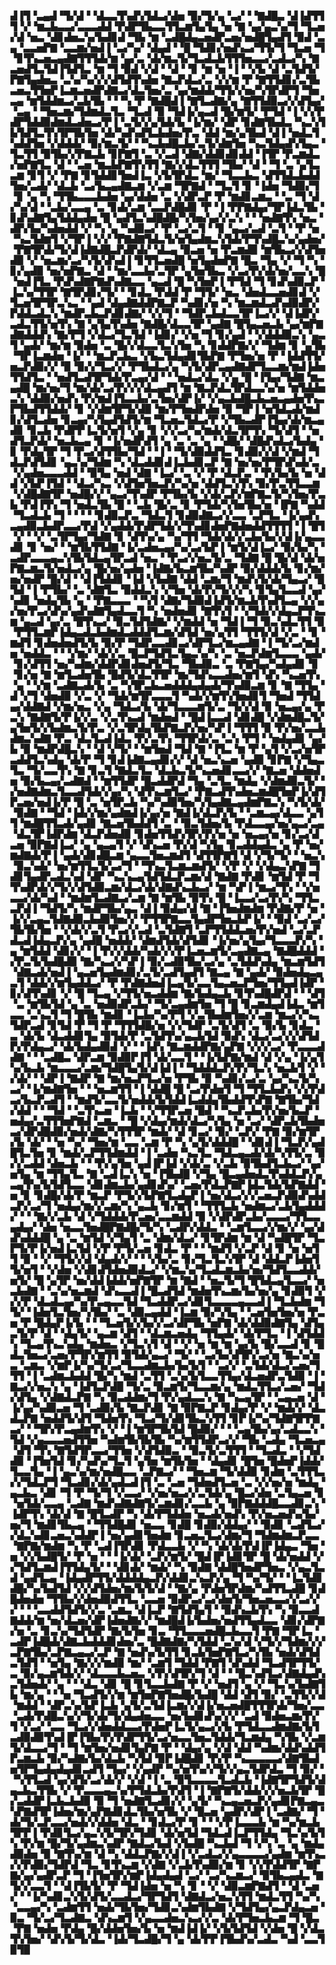 ▟▐▜▝▃▄▟▝▜▞▟▝▝▟▃▃▜▚▟▚▜▟▃▞▟▅▝▉▞▜▞▄▝▃▞▝▝▇▟█▃▝▟▐▟▜▜▜▝▞▝▆▃▙▃▃▞▃▃▃▟▟▝▛▟▛▜▙▃▃▜▜▃▆▜▄▜▄▝▅▝▇▝▄▞▄▃▚▞▜▝▜▃▅▞▟▝▅▃▝▟▊▟▅▃▚▞▙▟▊▟▝▜▙▝▆▝▃▟█▟▄▃▅▟▛▃▅▞▅▟█▜▄▟▜▝▉▟▝▃▄▝▃▃▅▛▇▝▃▃▆▞▅▟▐▝▃▞▚▞▝▟▄▟▝▝█▝▜▟▊▞▅▟▚▃▞▜▜▞▜▝▜▃▅▝▜▝▊▜▚▃▅▃▄▟▇▜▜▜▟▞▆▝▄▞▃▝▟▞▆▃▜▞▜▃▟▃▙▜▜▜▅▃▃▞▃▟▃▞▚▝▇▃▅▟▜▃▜▟▐▜▟▜▃▝▆▝▜▝▉▟▝▞▟▝▝▟▝▝▊▝▆▝▅▝▐▝▝▞▙▝▟▝▃▜▟▜▞▛▇▜▄▟▅▃▝▃▚▞▚▞▞▞▟▜▟▜▚▟▅▝▇▃▛▟▃▞▃▝▞▞▆▝▛▝▇▜▜▟▊▞▃▜▙▃▅▃▜▜▅▛▐▃▆▃▅▟▛▟▇▃▞▟▃▜▅▞▃▝▄▞▆▟▟▞▜▜▞▞▅▞▚▜▛▟▛▜▝▜▅▃▄▝▆▜▟▟▆▃▞▃▙▜▙▝▝▝▚▝▛▝▇▟█▟▐▝▇▜▃▟▇▞▄▝▇▜▜▟▉▃▞▞▟▜▄▞▝▃▄▝▝▜▅▃▆▞▜▟▆▟▃▜▃▝▜▃▟▝▉▝▜▟▐▞▄▃▟▝█▞▆▜▞▝▛▜▟▝▐▝▞▞▛▟▛▜▟▟▉▟▆▟▃▟▅▃▞▛▐▝▃▜▞▞▄▜▟▞▙▝▐▞▆▞▝▟▛▝▊▟▇▜▙▟▃▝▚▃▚▜▙▜▟▜▃▜▚▜▛▜▙▜▅▝▟▞▚▟▚▟▜▃▙▟▅▞▛▃▝▟▟▝▆▞▄▜▙▟▝▟▐▝▅▟▃▜▚▟▟▜▅▝▞▟▟▟▞▝▉▞▆▃▜▞▝▝▚▃▙▟█▃▙▞▃▜▞▟▆▜▅▝▚▃▜▟▄▟▚▜▄▃▝▜▃▜▜▝▉▜▙▞▞▛▇▃▙▝▊▛▇▜▝▃▝▞▃▟▝▟▇▞▟▟▊▟▊▟▟▝▐▜▛▝▛▃▆▟▃▞▅▛▇▜▃▝▟▝▝▃▅▝▆▃▙▛▇▜▚▜▜▝▇▞▞▟▃▜▜▜▝▜▙▞▝▟▝▝▜▝▃▝▄▜▃▃▆▝▊▜▝▞▝▛▇▝▊▜▟▟▊▜▅▟▐▃▝▞▙▜▛▟▃▝▆▞▝▜▃▃▙▃▝▟▜▜▟▃▙▟▟▜▅▞▃▟▞▝▟▃▙▝▃▞▙▃▄▟▇▃▆▝▞▃▆▝▜▛▇▟▝▝▜▃▜▝▊▝▐▟▅▝▜▟▉▞▜▝▊▝▄▝▚▝▜▜▙▃▃▃▙▟▅▝▄▞▟▟▅▝▃▝▞▟▛▃▛▝▛▝▆▟▊▃▆▃▝▝▃▝▜▝▟▞▚▞▟▝▝▃▙▞▃▃▄▝▃▝▊▟▞▃▆▝▃▃▛▟█▟▊▝▛▝▐▝▛▛▇▟▄▞▜▛▐▟▃▜▙▝▊▟▚▟▇▜▄▜▟▟▄▟▅▝█▝▄▟▜▃▚▟█▟█▞▚▜▅▞▄▞▞▃▚▝▝▝▅▟▇▜▚▝▅▃▝▟▛▞▙▞▚▟▅▟▟▝▞▝▚▝▄▝▚▟▉▃▞▝▛▝▃▞▃▜▝▝▊▝▄▃▞▃▟▝▃▜▝▝▛▝▅▝▚▃▜▟▆▜▝▞▜▛▐▝▞▞▝▛▇▟▇▜▟▃▜▞▅▜▄▟▆▃▚▜▟▞▛▜▚▟█▃▚▞▄▟▅▞▝▛▇▜▛▟▞▜▞▟▐▟▇▟█▃▛▟▛▟▞▝▟▃▄▝▉▃▅▝▅▝▛▃▆▟▉▝▆▜▙▃▞▞▟▜▅▟▉▝▞▝▅▃▆▞▃▞▚▜▞▟▚▟▐▝▊▜▜▃▅▟█▝▅▜▄▟▅▛▇▝█▃▝▜▄▝▞▝▜▝▚▝▊▞▄▟▉▝▅▞▅▛▇▃▝▟▝▝▆▞▃▃▙▞▃▜▛▝▄▜▅▜▙▃▝▞▃▞▛▞▟▞▅▞▃▃▚▝█▝▅▟▐▜▃▝▛▟▚▟▇▛▇▟▚▟▇▃▃▝▄▃▟▝█▝▚▜▅▛▐▝▛▜▟▝▜▝▊▟▚▟▉▃▛▝▐▃▚▞▜▜▛▝▇▜▛▟▊▞▜▞▝▝▊▟▃▝▛▟▟▝▛▝▜▜▞▝▅▃▝▟▅▟▃▃▅▟▊▟▝▞▜▃▅▜▛▜▛▃▚▃▝▝▄▟▝▟▄▟▇▟▟▛▇▃▛▝▚▟▊▞▅▝▚▝▆▃▆▟▃▟▚▟▉▟▛▞▛▟▟▃▟▃▚▝▆▟▛▃▙▃▛▟▊▟▇▞▝▞▞▜▝▝▜▟▛▃▙▟▃▃▜▛▐▃▞▞▝▟▐▟▛▞▃▟▃▜▜▞▅▜▚▝▇▝▄▜▄▜▚▟▅▝▇▟█▞▟▃▃▜▛▝▄▟▇▝█▜▄▃▅▃▙▝▄▞▆▛▇▟▇▟▟▟▚▝▇▞▛▜▝▞▟▃▞▜▃▜▟▝▐▟▊▞▝▞▅▝▜▝▊▞▄▟▝▝▞▟▟▟▉▃▚▝▄▃▜▝▄▟▞▝▆▞▆▝▉▟▅▝▃▝█▞▞▟▃▃▜▃▚▜▅▝▚▝▊▟▟▛▇▞▞▝▜▟▆▝▊▝▄▜▙▝▜▛▐▃▆▟▅▝▐▞▝▝▆▃▛▃▙▃▝▞▙▃▜▟▄▟▊▜▙▛▇▝▛▜▅▞▅▝▛▝▐▟▟▜▜▞▅▃▛▟▉▞▞▝▉▝▉▞▞▜▃▞▞▝▛▜▙▟▃▞▄▝▚▜▞▟▛▃▄▟▇▟▛▜▃▃▆▞▆▟▐▟▅▜▜▟▜▃▝▝▅▟▜▃▟▜▛▜▟▞▛▃▄▞▟▝▝▝▅▟▃▞▟▃▝▞▄▝█▝▐▜▄▞▜▟▇▝▆▃▄▟█▝▆▞▅▞▜▝▆▞▟▞▃▞▛▞▞▞▟▃▄▟▜▝▆▝▇▃▛▟▃▜▛▟▃▃▚▞▅▝▆▜▟▟▅▃▚▝▟▟▉▞▅▟▚▝▛▞▆▟▐▜▃▃▙▞▃▜▅▞▟▛▐▞▝▞▄▃▙▟█▃▙▃▅▃▄▟▅▜▚▃▛▜▙▟▜▜▟▟▞▝▊▝▞▟▆▜▛▜▞▟▉▝▆▞▛▜▅▟▛▟▅▝▉▝▜▛▐▝▅▜▟▃▟▞▆▟▊▞▟▜▃▟▅▝▊▃▄▞▚▜▄▟▜▟▜▞▆▝▜▃▅▃▜▟▃▞▛▝▞▜▙▃▟▛▐▜▄▞▟▞▆▃▄▟▊▝▊▃▙▝▛▟▛▛▐▃▜▞▅▜▝▞▄▝▊▝▞▞▃▞▚▞▆▟▞▟▃▜▛▜▚▝▜▞▟▜▝▝▅▟▜▃▛▟▞▝▅▃▙▃▄▝▊▝▐▞▅▟▛▟▜▝▄▝▃▝▃▝▄▝▝▟█▞▝▟█▟▚▟▃▞▙▟▄▝▊▝▛▟▄▜▛▝▜▝▛▃▞▟▜▜▙▞▜▟▝▝▐▝▝▜▞▟▉▟▟▜▃▝▊▟▉▞▞▟▝▞▆▟▝▜▟▃▛▟▜▟▊▝▄▃▚▞▜▟▆▝▚▝▟▃▟▟▊▟▐▃▙▟▊▃▛▝▇▝▅▞▅▞▛▜▛▟▚▟▞▃▝▞▄▟▅▃▃▃▟▟▝▝▉▜▄▝▅▟▝▟▇▝▐▃▞▝▃▝▞▝▛▝▟▃▛▃▝▝▛▞▙▞▙▝▅▝▟▟▝▞▙▛▐▜▟▝▝▟▃▞▚▃▝▞▟▜▅▜▅▃▛▞▚▞▅▝▟▟▜▃▚▜▚▝▉▞▛▃▜▜▃▃▆▝▞▟█▟▇▜▛▝▅▟█▞▞▝▄▃▞▜▚▟▛▝▛▜▙▞▙▝▞▟▞▃▛▞▆▛▇▃▜▞▚▜▅▞▛▃▙▝▛▟▐▜▚▝▜▝▅▟▃▜▙▝█▝▝▃▙▝█▞▃▝▊▝▛▜▟▞▚▜▅▜▙▞▅▝▐▛▇▝▚▟▟▝▜▃▟▃▙▝▜▝▝▝▝▝▊▟▉▃▛▃▝▜▟▃▜▝▊▟▉▟▇▃▞▞▃▃▝▃▛▜▃▝▐▞▄▟▚▃▄▟▉▃▙▟▛▃▃▞▛▟▝▞▄▟▟▞▛▟▛▜▟▞▞▜▚▟▊▟▅▛▇▟▅▟▟▜▜▜▜▝▐▝█▜▝▞▝▝▞▝▃▜▛▜▄▞▜▟▇▝▊▝▟▜▚▞▄▝▚▞▜▜▝▜▟▞▟▞▞▃▙▞▙▞▞▟▐▞▄▃▃▟▊▝▊▝▅▞▝▝▆▜▙▜▜▟▇▝▐▞▃▟▅▃▄▞▚▞▃▞▙▛▐▝▆▜▞▟▐▃▞▝▉▞▙▞▚▝▃▟▛▃▃▃▄▃▚▜▙▜▟▃▄▜▛▃▟▝▅▃▝▝▛▃▞▞▅▃▜▞▃▝▜▟▇▝█▝█▞▟▝▟▞▅▛▇▃▆▃▜▞▅▟▃▞▄▝█▞▅▞▄▟▅▝▐▟▇▞▙▃▆▜▙▞▚▟▛▝▉▞▟▟▟▞▙▝▊▞▆▞▅▞▅▟▛▝█▞▟▝▝▟▐▜▟▟▊▝▐▟▝▞▙▟▇▝▟▟▝▃▆▞▜▝▆▟▚▜▞▟▞▜▄▃▞▝█▜▟▝▐▝▛▜▙▞▝▃▝▟▇▜▃▝▉▟▟▃▚▝▞▜▅▝▟▞▛▞▜▞▞▞▚▝▊▜▄▜▃▃▟▝▄▞▚▟▊▝▅▟▄▜▙▝▄▝▝▛▇▃▃▃▝▝▚▜▝▟▇▞▜▟▉▟▐▟▜▞▆▃▙▜▚▟▜▃▄▝▞▞▄▞▅▞▛▃▞▟▚▞▄▟▚▟▇▜▄▟▃▃▜▝▚▝▅▟▅▟▊▝▇▜▚▜▝▝▞▜▟▞▞▟▄▃▛▜▚▃▆▝▄▃▟▝▄▞▃▝█▜▚▃▞▝▉▃▜▟▜▟▇▞▝▞▆▟▟▝▅▝▜▟▐▝▜▝▉▃▚▟▃▜▜▝▉▝▛▜▜▃▆▛▐▟▄▃▟▃▙▟▆▟▃▟▟▟▜▃▆▞▟▜▟▝▅▞▄▜▜▝▜▜▜▞▟▝▞▃▝▝▊▝▆▟▜▝▊▟▅▟▅▟▜▞▙▝▉▞▛▝▜▟▛▃▃▟▊▃▞▟▛▜▃▞▆▃▄▟▇▝▐▝▜▞▃▞▆▟▅▝▅▟▟▃▝▝▝▞▆▞▝▟▞▞▃▝█▃▛▜▟▜▃▜▄▃▚▞▚▝▃▝▅▃▛▟▆▜▃▃▃▝▄▟▞▝▊▞▟▜▜▝▅▞▚▟▆▞▟▟▛▟▊▟▅▟▜▞▜▃▝▜▙▟▉▃▝▃▝▛▇▜▄▞▚▟▄▟▊▝▊▝▊▞▅▝▇▝▆▜▃▟▅▜▙▝█▟▜▞▟▃▜▜▛▝▆▞▜▟▚▃▃▟▅▞▆▜▝▟▚▝▚▃▅▜▚▝▄▝▝▞▆▝▃▟▇▃▟▞▙▝▃▝▚▜▛▃▙▃▅▟▟▟▄▟▄▟▞▜▚▟▉▃▆▝▊▝▇▝▜▜▄▝▟▝▞▜▝▟▅▟▉▝▞▃▝▞▝▜▟▞▆▜▛▃▃▃▜▝▚▟▞▞▆▜▚▜▅▟▊▜▝▜▅▟▝▜▜▟▄▞▟▟▇▟▝▞▆▞▅▃▝▞▄▝▜▟▃▞▙▝▟▞▜▃▃▃▆▜▞▃▝▜▞▞▟▝▉▝▅▃▄▞▄▝▛▃▚▝▇▟▇▜▞▛▐▞▞▃▝▞▃▜▚▃▟▝▆▟▅▟▝▝█▟▐▃▃▟▝▟▊▟█▝▞▟▆▟█▃▜▞▄▜▅▜▞▞▙▟▆▃▜▞▛▃▝▞▃▜▛▟▄▜▙▛▇▃▛▞▅▞▚▛▐▝▜▜▜▝▉▝▛▞▅▞▃▃▙▟▆▃▚▟▇▝▛▃▝▟▃▜▃▟▐▟▃▝▛▞▃▜▚▝▜▜▛▟▞▃▝▃▚▝▛▜▝▝▅▟▄▟▊▝▄▞▙▝▉▝▆▟▛▟█▃▚▝▝▟▝▞▜▞▝▝▆▜▅▟▝▜▟▝▇▝▐▜▃▝▆▝▛▝▄▜▝▞▃▞▅▜▛▃▟▟▜▃▚▟▄▝▟▞▛▝▜▝▊▟▐▟▇▃▄▟▊▞▞▝▟▝▅▃▚▃▅▝▄▟▉▝▊▛▇▝▞▜▄▃▜▃▝▜▞▃▃▜▚▝▇▝▊▃▜▝▇▟▃▜▃▝▟▃▙▃▜▞▚▃▅▟▊▃▃▞▞▝▇▃▅▝▟▟▅▟▅▝▉▞▙▃▄▞▃▟▇▟▝▝▆▜▜▟▛▝█▃▟▟▛▟▝▜▄▝▃▜▃▝▆▟▄▝▞▟▆▟▉▃▜▞▝▞▅▟▇▟▆▃▜▃▃▟▜▟▞▞▄▞▚▝▟▜▚▃▆▜▃▞▝▛▇▃▟▜▚▟▅▃▆▟█▜▅▛▐▞▟▜▛▃▅▞▅▟▐▞▛▝█▝▃▝▅▜▛▃▙▝▚▞▚▟▉▜▅▞▚▜▄▟▇▃▄▟▆▛▇▃▚▝▚▜▞▟▞▝▉▟▇▝▝▜▟▝▐▟▞▞▆▞▄▟▆▟▐▞▄▞▅▝▇▟▐▞▟▃▛▞▙▝▝▃▆▃▄▞▟▃▃▝▄▜▜▝▆▟█▜▜▃▟▞▄▟▊▝▇▃▅▜▙▟▟▜▝▃▝▝▉▃▜▟▅▞▙▝▛▟▃▃▄▞▅▞▄▃▞▃▄▝▟▃▜▛▐▟▛▟▆▝▟▃▛▟▅▟▉▝▊▟▅▜▜▟▚▜▛▞▛▞▅▝▅▝▅▃▄▞▅▝▊▞▃▞▟▃▅▝▉▛▇▟▐▃▞▝▄▝▄▃▄▜▝▞▝▟▚▃▅▝▛▞▟▝▚▜▄▝▊▃▟▟▄▟▃▝▄▝▛▝▅▞▆▟▇▟▞▛▐▝▄▟▞▟▊▟█▃▆▝▄▃▃▜▅▃▆▟▜▝▟▜▜▛▇▜▝▟▝▞▜▞▜▞▝▝▅▃▚▝▉▃▚▟▞▝▅▞▆▜▜▃▜▞▃▞▜▝▝▜▚▃▜▃▆▃▆▟▜▞▝▞▛▝▞▝▞▟▄▃▚▛▇▝▜▟▊▜▄▟▛▃▟▃▚▟▝▟▛▝▚▃▚▃▄▜▟▜▟▃▛▃▆▞▟▝▇▟▇▝▛▟▊▝▆▜▟▝▛▝▜▜▚▟▛▟▞▞▜▞▞▟▜▟▉▃▆▞▟▃▞▟▞▟▇▟▚▃▙▃▞▝▆▝▚▛▐▝▆▃▞▜▚▝▝▞▅▃▃▞▟▞▚▟▝▝▆▟▆▜▃▟▇▃▞▃▆▝▇▝▆▜▙▝▉▜▚▝█▝▐▃▃▞▃▞▛▞▚▝▜▜▃▃▛▟▐▝▜▟▜▞▚▝▆▟▛▜▙▞▄▃▝▟▐▝▉▟▄▞▟▝▇▝▐▜▅▟▆▟▆▝▛▟▇▞▛▝▅▝▐▞▞▃▄▃▜▟▇▟▉▃▙▟▉▜▅▞▞▝▛▜▜▛▇▃▃▜▄▟▛▜▅▃▙▛▐▞▝▝▉▟▝▃▞▃▞▜▙▜▙▜▅▝▝▞▟▞▞▃▜▝▛▃▞▞▃▟▝▃▜▟▇▜▝▃▛▜▜▟▟▃▅▞▛▞▅▟▝▃▞▃▛▟▃▟▐▟▄▃▛▞▄▝▄▟█▝▅▟▟▞▝▟▆▟▜▟▞▟▜▟▊▝▐▞▅▞▄▜▄▞▜▃▃▃▛▞▚▝▄▝▆▜▟▟▝▟▊▞▞▝▐▝▛▞▞▟▟▞▚▟▞▞▞▛▐▃▅▃▆▜▞▃▄▟▇▃▄▝▇▟█▟▟▟▝▞▛▃▜▞▙▟█▟▉▝▇▞▚▃▞▞▚▛▐▝▉▞▃▟▉▜▙▞▃▞▄▝▃▜▟▟▚▟▄▝▆▃▆▜▟▜▝▟▇▃▟▞▅▟▐▝▄▃▅▜▄▟▆▟▊▞▃▜▞▃▟▜▄▟▜▝▇▃▄▝▇▝▄▟▞▝▉▟▅▟▄▃▄▃▜▝▟▟▞▞▆▜▄▟▟▃▞▝▛▝▛▟▇▟▅▟▐▃▄▜▞▃▃▜▄▃▅▃▛▜▅▞▜▜▄▟▐▟▛▝▊▞▟▜▚▟▊▝▞▝█▝▜▃▄▝▞▜▜▞▅▃▟▟▆▝▇▞▙▟▄▃▙▝▊▜▚▟█▟▛▟▝▝▝▟▜▝▃▝▆▜▙▜▟▝▄▝▃▝▅▟▉▟▛▃▙▞▝▜▞▃▄▟▆▜▅▝▜▝█▝▊▃▆▟▄▟▐▟▃▝▆▜▃▃▝▃▚▃▜▝▜▝█▜▙▝▆▟▊▝▐▃▙▞▚▞▛▜▝▞▃▜▙▟▆▜▅▞▞▃▆▝▆▃▞▞▚▃▜▟▛▃▟▝▊▜▟▝▛▝▜▝▛▝▜▜▜▟█▞▅▝▞▞▜▟▛▝▃▜▞▟▜▝▃▝▉▞▙▝▊▟▃▝▃▝▟▞▙▝▟▃▟▟▊▜▄▝▉▜▟▞▛▝▃▜▟▜▚▞▄▃▙▜▟▝▉▟▚▝▟▃▞▃▞▞▞▟▜▟▛▞▛▟▄▃▞▝▟▞▙▟▄▟▉▟▝▞▝▝▐▟▚▝▇▃▆▟▟▛▇▞▄▛▇▝▞▞▞▃▞▝▛▃▃▃▟▟▇▝▝▝▃▟█▃▝▟▛▃▆▝▉▟▉▛▐▜▝▟▞▃▃▜▝▝▐▞▙▛▇▞▆▟▝▟▝▞▄▝▐▞▄▜▚▞▙▃▙▝▆▃▃▃▞▃▆▞▜▟█▜▄▜▞▟▐▟▐▝▝▜▟▟▟▃▛▞▛▞▜▃▚▝▅▃▙▜▝▞▝▞▟▞▝▝▟▛▐▝▇▟▛▝▇▝▆▞▅▃▛▜▃▞▅▝▛▜▙▝▉▝▚▟▊▞▃▞▃▝▄▞▚▃▜▞▚▃▞▝▐▞▆▟▇▜▅▝▝▝▅▃▆▜▜▝▐▝▟▟█▝█▝▃▞▛▟▅▜▝▜▝▜▜▃▙▟▚▝▞▞▛▟▃▞▙▃▛▃▟▜▝▝▆▟▜▞▃▃▜▞▅▟▟▞▙▜▟▟▐▃▟▟▄▜▙▟▟▜▚▛▇▝▇▜▙▞▜▟▞▟▟▝▝▝▜▟▝▝▃▜▚▃▅▝▐▃▙▝▝▞▜▜▛▃▅▝█▟▝▝▚▃▛▃▙▞▛▞▅▞▙▃▛▝▅▟▄▞▃▜▜▜▅▛▇▟▝▃▆▃▝▝█▝▞▟▄▞▆▟▞▟▃▞▚▜▄▝▅▝▃▞▝▟▛▃▙▜▙▟▅▃▞▟▛▟█▟▉▞▅▟▞▟▇▞▚▜▜▜▛▝▆▟▞▝▟▝▊▃▞▝▉▞▝▃▛▞▝▛▇▝▉▞▆▜▛▞▙▝▟▞▝▝▅▝▚▞▝▜▅▞▆▝▃▃▝▃▆▝▛▝▚▝▄▜▞▟▟▟█▝▝▟▊▟▐▝▜▃▛▞▄▟█▜▃▜▅▝▊▝▆▟▞▃▛▜▜▟▆▟▟▝▐▝▃▟▅▝▚▃▜▃▝▜▟▃▄▃▟▞▟▞▚▜▜▞▃▝▉▞▞▃▟▟▝▟▅▃▙▝▝▝▛▞▄▜▅▝▄▟▐▛▐▟▝▞▟▞▃▝▞▃▙▝▉▜▙▟▜▃▙▃▞▝▄▞▅▜▄▝▆▝▜▜▄▜▃▝▇▝▃▟▐▃▚▝▅▝▐▜▙▟█▝▞▜▄▝█▃▄▟▅▟▃▜▚▟▟▃▛▞▄▃▄▜▚▞▙▜▟▜▃▃▝▟▊▟▆▃▙▞▄▟▊▟▚▞▝▃▅▞▛▟▃▛▇▛▐▟▃▜▟▞▙▛▇▟▟▝▅▝▊▝▊▟█▞▟▞▛▝▆▃▛▝▛▜▞▞▙▛▇▜▃▟▄▛▐▝▅▞▟▃▞▞▞▃▅▃▛▟▉▟▚▟▟▃▛▞▃▞▜▝▅▟▄▞▆▞▞▃▆▞▚▝▄▃▙▝▊▞▆▜▝▝▜▜▜▃▙▝▅▟▆▃▞▃▙▜▄▟▟▟▞▝▝▝▇▞▞▃▙▝▟▝▞▜▟▟▟▞▛▃▅▞▃▃▆▟▟▝▉▝▞▟▛▟▛▃▙▞▃▃▃▞▜▜▃▃▄▟▄▞▝▟▅▝▅▃▃▜▅▟█▛▇▟█▞▜▞▚▝▃▟▛▞▟▟▃▝▝▃▆▜▃▃▞▞▆▞▞▝▄▞▟▟▚▟▟▟█▝▄▝▃▝▆▜▟▝▞▜▄▜▝▃▝▟▆▞▟▃▞▝▊▜▛▟▆▝▆▝▟▝▚▟█▜▛▝▜▃▛▜▞▛▐▞▅▟▐▃▜▟▝▞▛▝▛▜▞▃▅▝▊▟▃▝▛▝▝▝▆▟▜▝▞▃▛▝▟▝▊▝▅▝▅▜▜▝▉▝▝▞▝▜▜▞▞▟▝▟▄▟▞▞▝▝▝▞▙▞▃▝▊▞▜▃▜▃▚▜▛▝▟▝▟▟▃▛▐▟▅▜▜▞▅▜▝▝▞▟▅▝▞▟▊▟▜▟▅▟▉▟▃▞▝▞▆▃▚▞▜▃▟▃▆▃▙▞▅▞▜▟▜▃▃▟▟▞▅▜▞▝█▝▄▜▛▝▅▞▟▟▐▟▟▞▅▛▇▜▛▝▆▝▇▟▝▝▅▃▜▞▜▝█▜▟▃▄▜▃▃▞▝▅▃▙▟▇▝▝▃▚▞▅▃▆▟▝▟▚▃▃▟▐▝█▃▟▜▟▝▆▟▅▜▚▃▆▞▙▞▅▞▄▝▊▟▉▜▝▞▞▞▛▝▟▃▟▃▄▞▚▞▛▃▄▃▃▜▟▝▜▃▟▟▛▃▞▟▊▜▃▃▃▃▄▃▃▟▐▝▜▃▙▟▆▝▜▜▞▝▐▟▅▜▃▜▅▞▚▜▙▞▝▃▝▟▉▃▄▟▟▝▐▃▆▝▉▞▚▜▄▝▝▃▅▜▅▜▅▞▅▝▛▃▅▝▛▝█▟▄▛▐▞▙▝▝▝▜▃▅▜▞▞▙▞▞▃▞▟▛▜▙▝▅▛▇▝▟▞▟▟▉▟▇▜▄▝▟▜▄▃▜▞▛▝▟▝▝▟▄▜▞▝▄▃▆▝▟▜▝▝▟▃▆▃▅▟▄▝▜▜▄▟▞▝▟▞▛▜▃▝▐▝▟▜▟▟▚▝▜▃▄▜▚▃▚▟▄▝▆▟▅▃▝▞▜▃▚▜▝▟▝▝▞▝▅▝▆▝▆▝▄▞▙▝█▞▃▃▟▝▊▝█▟▃▜▅▃▞▃▅▞▛▜▛▞▆▜▜▝▉▜▟▞▄▃▞▝▜▞▝▝▃▞▙▞▟▜▛▞▃▞▅▝▇▃▚▞▅▃▝▃▆▃▝▞▆▛▐▞▚▞▜▞▃▞▜▃▃▟▆▃▙▞▙▞▙▜▝▝▃▞▞▝▃▜▟▞▟▃▞▃▅▞▜▜▜▝▐▝▃▟▆▃▙▟▟▝█▞▚▝▆▟▝▃▜▜▝▃▚▞▙▜▃▃▜▜▄▞▟▃▅▟▛▃▜▟▉▝▐▝▇▃▞▞▅▃▚▝▄▝▐▟▜▃▛▟█▝▜▞▃▝▉▃▆▜▞▜▃▃▆▞▄▝▆▟▃▜▜▃▞▃▅▞▝▜▟▞▟▜▄▝▞▟▇▟▃▛▇▝▚▝▉▃▟▟▆▞▜▝▛▞▄▟▃▃▚▝▇▝▚▃▄▜▛▝▝▃▄▃▅▝▟▝▐▞▄▞▚▟▉▃▅▝▜▝▃▟▉▞▙▝▇▃▛▟▊▝▇▝▉▛▇▃▛▝▊▟▄▞▛▝▞▝▆▟▞▞▝▟▃▟▃▛▇▝▅▟▟▜▞▟▜▝▜▟▅▜▚▝▜▃▞▜▞▟▊▜▙▃▚▜▜▝▊▛▐▞▚▞▜▟▇▜▛▛▇▃▞▝▝▜▛▞▛▃▄▟▆▜▚▝▞▝▐▝▆▜▛▜▙▜▟▝█▟▉▞▝▝▝▃▄▜▙▞▄▞▃▟▃▃▚▝▜▟▝▞▄▃▃▃▅▟▜▜▅▝▚▟▆▜▙▜▙▜▙▝▚▞▆▜▜▟▛▃▞▞▝▜▙▝▃▟▄▝▜▃▅▃▄▝▟▜▝▜▚▝▇▜▟▜▛▃▃▞▜▜▅▝▞▟▜▟▉▃▝▝▉▃▜▞▃▜▜▜▝▝▜▃▟▃▝▝▞▜▟▟▉▝▐▜▅▜▟▝▊▞▚▟▚▞▜▃▜▝▄▜▅▝▆▜▙▜▅▝▝▟▄▟▊▝█▜▅▝█▟▅▛▐▟▟▞▜▃▃▜▄▝▐▝▄▃▚▞▆▞▅▟█▃▃▝▃▛▇▃▞▝▝▜▅▃▆▝▜▞▟▟▉▝▊▟▆▝▃▜▜▜▃▞▞▜▟▃▛▜▝▜▃▟▊▞▟▞▄▟▃▟▐▜▝▃▝▃▅▝▜▟▅▟▜▃▅▝▃▝▞▞▅▞▅▝▆▟▄▝▄▃▙▃▝▟▊▝▜▝▛▝▜▞▜▝▞▃▃▞▝▞▅▞▅▃▞▞▃▜▟▞▄▝█▃▞▟▅▝▃▜▄▃▅▝▊▝▅▜▟▞▃▃▄▝▃▟▇▝▆▟▚▟▇▟▇▜▞▃▆▟▊▞▃▃▙▝▄▝▉▛▇▟▟▟█▃▃▟▊▃▚▝▐▟▛▜▚▝▟▞▟▝▇▝█▜▃▟▛▝▚▝▟▞▛▜▟▟▅▝▅▃▟▞▅▟▚▝▛▞▅▃▅▟▚▞▙▞▅▞▜▝▆▟▊▜▙▃▄▝▝▜▜▟█▟▊▝▅▃▃▝▊▟█▝▊▟▉▞▟▟▄▞▝▝▉▟▊▝▃▟▜▃▞▞▟▃▚▟▊▃▅▃▚▟▟▛▐▝▅▞▄▟▊▜▅▟▆▝▊▃▅▃▜▃▞▟▆▞▜▝▜▟▆▟▆▃▛▃▃▝▇▛▇▞▆▟▆▝▚▝▛▝▃▟▐▜▛▟▊▝▛▟▃▃▙▝▞▝▚▝▟▞▟▞▛▟▐▛▐▟▄▃▝▜▅▝▅▝▞▞▙▟█▜▞▝▛▝▅▝▝▝▐▞▟▞▝▃▛▞▆▜▞▝█▟▐▛▐▟▊▜▛▝█▝▟▞▅▟▟▝▞▞▜▟▜▃▆▟▐▜▜▟▄▜▞▝▝▟▊▟▞▝▆▟▞▝▚▝▉▟▇▝▟▟█▜▅▟▛▜▅▃▝▞▄▃▜▃▟▝▄▟▜▃▄▝▐▟▄▟▛▜▜▞▟▟▟▟▄▃▛▞▟▟▊▃▚▃▛▞▄▝▜▝▚▞▜▞▝▝▐▃▜▟▊▟█▞▚▞▙▟▜▟▝▞▞▟▜▟▅▞▆▞▙▜▞▟▝▝▇▞▄▝▛▟▅▜▛▟▆▞▚▟▜▜▃▟█▝▊▟█▟▅▟▅▝▜▜▙▞▞▟▅▟▉▟▜▜▃▝▃▃▅▝▉▟▛▃▞▃▞▟▅▜▞▜▅▃▅▃▃▞▞▃▞▞▞▝▝▝▃▃▟▟▜▟▜▞▞▃▝▃▆▃▝▟▐▃▛▝▇▜▟▜▄▜▝▝▉▟▚▃▙▜▚▝▚▝▉▃▃▟▇▟▟▞▆▝▅▞▟▃▅▞▟▛▐▟▅▟▇▞▞▝▆▟█▟▐▞▙▟▅▞▅▟▜▜▄▟▃▃▝▟▊▞▟▛▇▞▅▝▃▝▊▃▚▞▜▟▜▟▛▝▇▞▙▜▅▝▊▃▝▜▜▃▃▃▅▟█▃▙▃▃▜▝▛▇▝▜▛▐▃▝▃▟▛▐▟█▟▞▟▇▃▙▟▟▟▊▟▅▞▃▝█▟▇▟▇▞▚▜▟▟▝▃▚▞▟▝▞▜▞▞▜▟▆▞▞▞▃▛▇▜▙▞▃▛▇▃▄▃▞▃▛▝▇▝▅▟▚▞▙▜▜▝▊▃▙▜▅▛▇▜▃▞▚▜▙▝▅▟▞▟▜▟▃▜▟▜▝▝▅▜▄▝▇▞▞▞▆▟▉▝▆▞▝▃▆▜▝▜▟▟▝▛▇▜▝▟▚▟▟▝▜▃▟▜▛▜▜▞▃▝▉▞▄▃▆▜▟▞▞▝▟▃▃▃▙▃▅▃▝▞▛▞▟▜▛▞▜▝▟▝▝▝█▃▚▟▜▃▞▟▇▟▄▟▚▃▜▟▅▟▞▝▄▝▝▝▟▃▝▟▊▝█▝▊▜▃▃▙▟▇▝▛▝▞▝▅▟▜▝▄▝▞▝▜▃▚▞▙▟▇▜▙▝▆▞▄▝▝▝▅▝▜▃▟▜▞▞▆▝▆▜▅▛▇▜▅▟█▞▙▟█▝▟▟▝▟▜▝▉▞▝▃▜▜▞▞▟▝▆▟▟▝▝▟▛▃▚▞▙▛▐▃▙▝▄▜▞▃▜▟▐▃▆▞▞▟▐▞▅▃▅▟█▜▜▜▛▟▞▜▅▞▃▃▝▃▟▞▛▟█▃▚▞▞▜▞▟▞▜▞▟▄▟▅▃▃▝▅▞▙▟▊▟▚▞▞▞▝▃▟▝▉▟▅▃▆▞▛▞▜▝▞▃▞▝▃▃▝▜▃▞▞▟▅▟▟▃▃▞▛▟▅▛▐▃▜▞▄▃▞▞▙▝▛▜▟▃▃▟▆▟▇▞▙▜▃▟▉▟▉▜▚▟▐▛▐▜▙▞▛▞▛▟▛▜▜▞▃▞▅▃▃▜▅▃▜▟▟▞▜▃▆▟▄▝▚▜▙▝▞▃▆▜▞▟▃▃▞▜▝▝▜▝▆▜▅▞▅▟▊▜▄▛▇▝▛▝▝▟▄▞▄▝▞▟▝▟▟▝▚▟▆▞▟▟▚▟▟▜▛▃▆▃▙▝▉▞▚▟▇▞▙▞▟▃▙▝▚▜▟▝▉▛▐▟█▟▊▝▛▞▛▝▚▃▃▃▃▃▞▟▇▜▙▟▅▜▛▜▄▟▄▟▄▟▊▃▟▜▝▜▄▞▝▞▄▟▛▝▚▞▅▜▚▞▞▜▞▞▄▃▜▟▛▟▃▝▜▝▉▞▝▝▚▜▜▃▟▝▄▞▟▜▞▃▞▟▞▞▝▞▟▝▐▝▃▝▉▜▃▃▃▃▜▃▟▃▙▝▐▟▇▜▛▜▟▜▞▟▄▃▙▃▜▜▙▝▞▝▛▃▃▃▄▃▚▞▛▜▟▃▙▞▛▟▜▝▐▝▇▛▇▜▞▟▟▞▞▞▅▃▙▜▛▝█▞▃▟▟▛▐▃▙▃▙▟▉▝▉▝▜▝▅▟▇▜▃▟▊▞▞▝▄▜▞▝▚▃▄▃▅▃▛▞▄▟▊▛▇▃▄▃▚▛▇▟▜▛▐▟▅▞▆▞▄▛▇▟▊▟▃▜▙▞▅▜▙▝▞▝█▃▅▝▄▟▛▞▟▛▐▝▃▟▇▞▝▜▝▟▞▜▞▃▛▃▃▞▅▟▞▞▟▟▅▝▟▃▝▝▊▟▃▞▛▝▊▝▝▝▞▛▐▃▃▃▙▝▆▝▚▞▆▃▙▜▛▛▐▝▛▟▊▜▃▞▄▃▚▜▞▜▛▞▜▟▊▝▟▞▅▜▟▝▜▟▃▟▐▃▛▜▜▟▄▝▜▃▚▞▙▜▚▝▛▞▆▝█▞▜▞▄▟▆▃▚▟▛▝▇▟▃▞▙▟▝▞▙▟█▝▚▃▙▟▝▜▝▞▚▝▃▝▄▝▆▟▄▟▉▟▅▝▉▝▇▜▚▞▆▝▟▝▚▝▟▟▃▛▇▞▞▟▐▝▞▃▟▃▞▞▄▃▃▃▃▞▄▟▆▝▆▜▚▃▞▞▛▟▉▞▜▟▛▟▝▜▃▝▊▜▚▃▆▝▞▟▇▝▞▃▙▜▚▟▉▞▆▝▊▝▞▞▛▟▟▜▛▝▇▛▇▞▄▞▄▟▛▃▛▝▜▝▐▜▅▜▛▞▆▛▐▟▄▟▄▟▝▃▞▝▃▞▚▃▆▃▞▝▉▜▙▃▄▟▃▝▇▜▞▞▃▃▜▝▝▟▐▜▙▜▞▝▛▝▜▟▐▟▅▝▅▝▚▝▊▝▝▞▝▟▉▃▆▛▇▟▜▝▝▟▝▃▅▞▝▝▐▞▚▟▊▃▚▜▞▟▜▞▃▃▟▃▞▜▛▜▟▜▝▟▇▟▃▞▅▃▚▜▜▝▆▟▃▜▜▝▚▞▚▝▃▃▄▞▚▝▃▟▆▜▜▝▅▟▞▜▙▜▅▞▜▟▊▃▚▟▆▜▙▟▇▝▞▜▟▜▄▞▄▃▛▟▄▃▅▝▉▃▝▜▞▃▞▜▃▟▇▃▝▟▚▃▆▜▝▞▄▃▃▟▅▃▚▃▞▞▃▝▟▞▛▜▅▃▙▃▆▝▜▝█▃▝▛▇▝▅▟▅▝▛▟▄▝█▞▟▟▅▜▅▞▙▝▅▝▆▟▐▟▐▞▝▞▙▜▟▜▟▝▞▟▅▝█▝▞▟▃▜▚▜▅▞▝▟▚▜▞▜▞▟▃▝▐▟▞▜▃▟█▞▜▝▄▝▟▞▛▛▐▜▙▟▚▞▃▟▃▝▚▟▝▃▃▜▉▜▉
